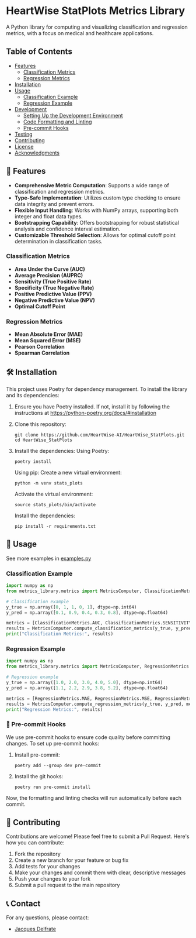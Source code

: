 # HeartWise StatPlots Metrics Library

A Python library for computing and visualizing classification and regression metrics, with a focus on medical and healthcare applications.

## Table of Contents

- [Features](#features)
  - [Classification Metrics](#classification-metrics)
  - [Regression Metrics](#regression-metrics)
- [Installation](#installation)
- [Usage](#usage)
  - [Classification Example](#classification-example)
  - [Regression Example](#regression-example)
- [Development](#development)
  - [Setting Up the Development Environment](#setting-up-the-development-environment)
  - [Code Formatting and Linting](#code-formatting-and-linting)
  - [Pre-commit Hooks](#pre-commit-hooks)
- [Testing](#testing)
- [Contributing](#contributing)
- [License](#license)
- [Acknowledgments](#acknowledgments)

## 🚀 Features

- **Comprehensive Metric Computation**: Supports a wide range of classification and regression metrics.
- **Type-Safe Implementation**: Utilizes custom type checking to ensure data integrity and prevent errors.
- **Flexible Input Handling**: Works with NumPy arrays, supporting both integer and float data types.
- **Bootstrapping Capability**: Offers bootstrapping for robust statistical analysis and confidence interval estimation.
- **Customizable Threshold Selection**: Allows for optimal cutoff point determination in classification tasks.


### Classification Metrics

- **Area Under the Curve (AUC)**
- **Average Precision (AUPRC)**
- **Sensitivity (True Positive Rate)**
- **Specificity (True Negative Rate)**
- **Positive Predictive Value (PPV)**
- **Negative Predictive Value (NPV)**
- **Optimal Cutoff Point**

### Regression Metrics

- **Mean Absolute Error (MAE)**
- **Mean Squared Error (MSE)**
- **Pearson Correlation**
- **Spearman Correlation**

## 🛠️ Installation

This project uses Poetry for dependency management. To install the library and its dependencies:

1. Ensure you have Poetry installed. If not, install it by following the instructions at https://python-poetry.org/docs/#installation

2. Clone this repository:
   ```
   git clone https://github.com/HeartWise-AI/HeartWise_StatPlots.git
   cd HeartWise_StatPlots
   ```

3. Install the dependencies:
   Using Poetry:
   ```
   poetry install
   ```
   Using pip:
   Create a new virtual environment:
   ```
   python -m venv stats_plots
   ```
   Activate the virtual environment:
   ```
   source stats_plots/bin/activate
   ```
   Install the dependencies:
   ```
   pip install -r requirements.txt
   ```

## 📄 Usage

See more examples in [examples.py](examples.py)

### Classification Example

```python
import numpy as np
from metrics_library.metrics import MetricsComputer, ClassificationMetrics

# Classification example
y_true = np.array([0, 1, 1, 0, 1], dtype=np.int64)
y_pred = np.array([0.1, 0.9, 0.4, 0.3, 0.8], dtype=np.float64)

metrics = [ClassificationMetrics.AUC, ClassificationMetrics.SENSITIVITY, ClassificationMetrics.SPECIFICITY]
results = MetricsComputer.compute_classification_metrics(y_true, y_pred, metrics=metrics, bootstrap=True, n_iterations=1000)
print("Classification Metrics:", results)
```

### Regression Example

```python
import numpy as np
from metrics_library.metrics import MetricsComputer, RegressionMetrics

# Regression example
y_true = np.array([1.0, 2.0, 3.0, 4.0, 5.0], dtype=np.int64) 
y_pred = np.array([1.1, 2.2, 2.9, 3.8, 5.2], dtype=np.float64)

metrics = [RegressionMetrics.MAE, RegressionMetrics.MSE, RegressionMetrics.PEARSON_CORRELATION]
results = MetricsComputer.compute_regression_metrics(y_true, y_pred, metrics=metrics, bootstrap=True, n_iterations=1000)
print("Regression Metrics:", results)
```

### 🔧 Pre-commit Hooks

We use pre-commit hooks to ensure code quality before committing changes. To set up pre-commit hooks:

1. Install pre-commit:
   ```
   poetry add --group dev pre-commit
   ```

2. Install the git hooks:
   ```
   poetry run pre-commit install
   ```

Now, the formatting and linting checks will run automatically before each commit.

## 🤝 Contributing

Contributions are welcome! Please feel free to submit a Pull Request. Here's how you can contribute:

1. Fork the repository
2. Create a new branch for your feature or bug fix
3. Add tests for your changes
4. Make your changes and commit them with clear, descriptive messages
5. Push your changes to your fork
6. Submit a pull request to the main repository

## 📞 Contact

For any questions, please contact:

- [Jacques Delfrate](mailto:jacques.delfrate@heartwise.ai)
